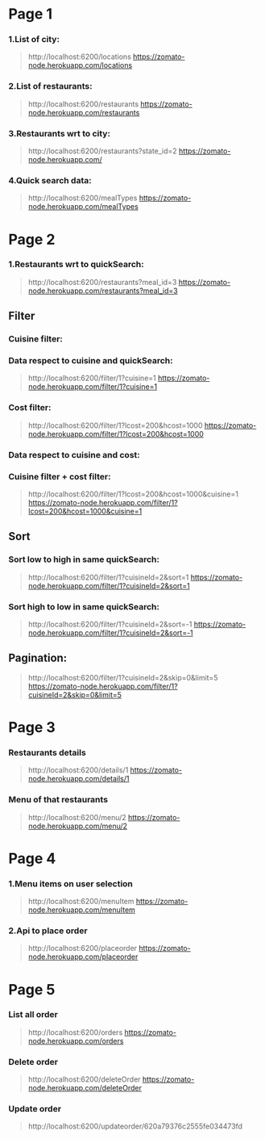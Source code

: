 # Page 1
### 1.List of city:
  > http://localhost:6200/locations
  > https://zomato-node.herokuapp.com/locations
### 2.List of restaurants:
  > http://localhost:6200/restaurants
  > https://zomato-node.herokuapp.com/restaurants
### 3.Restaurants wrt to city:
  > http://localhost:6200/restaurants?state_id=2
  > https://zomato-node.herokuapp.com/
### 4.Quick search data:
  > http://localhost:6200/mealTypes
  > https://zomato-node.herokuapp.com/mealTypes

# Page 2
### 1.Restaurants wrt to quickSearch:
  > http://localhost:6200/restaurants?meal_id=3
  > https://zomato-node.herokuapp.com/restaurants?meal_id=3
## Filter
### Cuisine filter:
### Data respect to cuisine and quickSearch:
  > http://localhost:6200/filter/1?cuisine=1
  > https://zomato-node.herokuapp.com/filter/1?cuisine=1
### Cost filter:
  > http://localhost:6200/filter/1?lcost=200&hcost=1000
  > https://zomato-node.herokuapp.com/filter/1?lcost=200&hcost=1000
### Data respect to cuisine and cost:
### Cuisine filter + cost filter:
  > http://localhost:6200/filter/1?lcost=200&hcost=1000&cuisine=1
  > https://zomato-node.herokuapp.com/filter/1?lcost=200&hcost=1000&cuisine=1

## Sort
### Sort low to high in same quickSearch:
  > http://localhost:6200/filter/1?cuisineId=2&sort=1
  > https://zomato-node.herokuapp.com/filter/1?cuisineId=2&sort=1
### Sort high to low in same quickSearch:
  > http://localhost:6200/filter/1?cuisineId=2&sort=-1
  > https://zomato-node.herokuapp.com/filter/1?cuisineId=2&sort=-1 
## Pagination:
  >http://localhost:6200/filter/1?cuisineId=2&skip=0&limit=5
  > https://zomato-node.herokuapp.com/filter/1?cuisineId=2&skip=0&limit=5

# Page 3
### Restaurants details
  > http://localhost:6200/details/1
  > https://zomato-node.herokuapp.com/details/1
### Menu of that restaurants
  > http://localhost:6200/menu/2
  > https://zomato-node.herokuapp.com/menu/2

# Page 4
### 1.Menu items on user selection
> http://localhost:6200/menuItem
> https://zomato-node.herokuapp.com/menuItem
### 2.Api to place order
> http://localhost:6200/placeorder
> https://zomato-node.herokuapp.com/placeorder

# Page 5
### List all order
> http://localhost:6200/orders 
> https://zomato-node.herokuapp.com/orders
### Delete order 
> http://localhost:6200/deleteOrder
> https://zomato-node.herokuapp.com/deleteOrder
### Update order
> http://localhost:6200/updateorder/620a79376c2555fe034473fd
